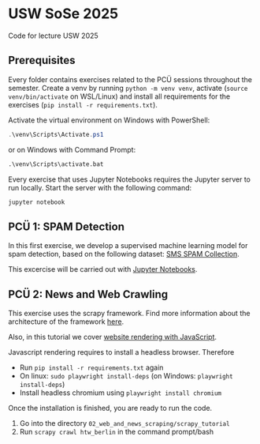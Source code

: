 # USW SoSe 2025
Code for lecture USW 2025

## Prerequisites

Every folder contains exercises related to the PCÜ sessions throughout the semester.
Create a venv by running `python -m venv venv`, activate (`source venv/bin/activate` on WSL/Linux) 
and install all requirements for the exercises (`pip install -r requirements.txt`).

Activate the virtual environment on Windows with PowerShell:
```powershell
.\venv\Scripts\Activate.ps1
```
or on Windows with Command Prompt:
```cmd
.\venv\Scripts\activate.bat
```

Every exercise that uses Jupyter Notebooks requires the Jupyter server to run locally.
Start the server with the following command:
```bash
jupyter notebook
```

## PCÜ 1: SPAM Detection

In this first exercise, we develop a supervised machine learning model for spam detection, based on the following dataset:
[SMS SPAM Collection](https://archive.ics.uci.edu/dataset/228/sms+spam+collection).

This excercise will be carried out with [Jupyter Notebooks](https://docs.jupyter.org/en/latest/install/notebook-classic.html).

## PCÜ 2: News and Web Crawling

This exercise uses the scrapy framework. Find more information about the
architecture of the framework [here](https://docs.scrapy.org/en/latest/topics/architecture.html).

Also, in this tutorial we cover [website rendering with JavaScript](https://docs.scrapy.org/en/latest/topics/dynamic-content.html#pre-rendering-javascript).

Javascript rendering requires to install a headless browser.
Therefore
- Run `pip install -r requirements.txt` again
- On linux: `sudo playwright install-deps` (on Windows: `playwright install-deps`)
- Install headless chromium using `playwright install chromium`


Once the installation is finished, you are ready to run the code.

1. Go into the directory `02_web_and_news_scraping/scrapy_tutorial`
2. Run `scrapy crawl htw_berlin` in the command prompt/bash

